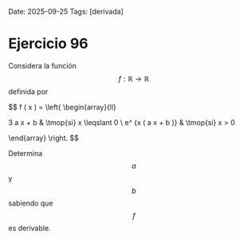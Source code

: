 Date: 2025-09-25
Tags: [derivada]

# Ejercicio 96

 
Considera la función  $$ f : \mathbb{R} \longrightarrow \mathbb{R}$$   definida por

$$
 f ( x ) =  \left\{
\begin{array}{ll}
  
3 a x + b &  \tmop{si}  x  \leqslant  0 \\ 
e^ {x ( a x + b )} &  \tmop{si}  x > 0

\end{array}
 \right.
$$
 
Determina  $$ a$$   y  $$ b$$   sabiendo que  $$ f$$   es derivable.

